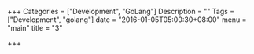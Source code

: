 +++
Categories = ["Development", "GoLang"]
Description = ""
Tags = ["Development", "golang"]
date = "2016-01-05T05:00:30+08:00"
menu = "main"
title = "3"

+++

